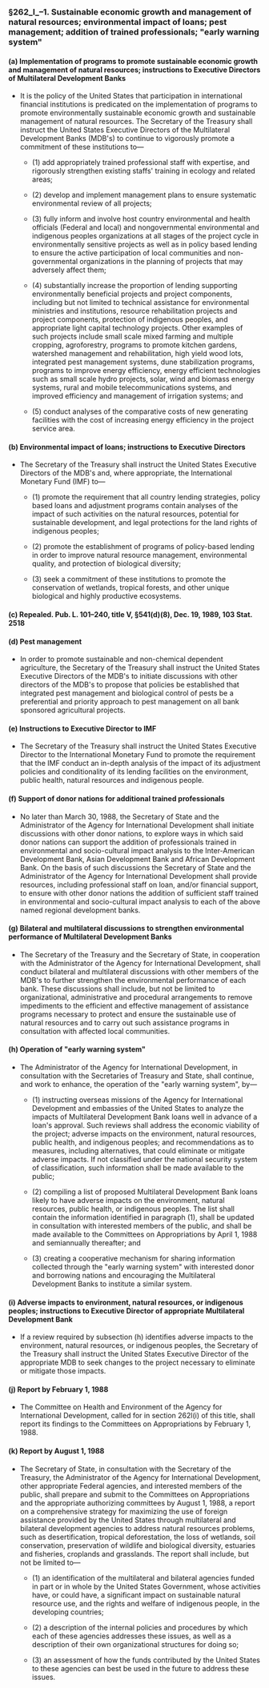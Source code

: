 ### §262_l_–1. Sustainable economic growth and management of natural resources; environmental impact of loans; pest management; addition of trained professionals; "early warning system"
#### (a) Implementation of programs to promote sustainable economic growth and management of natural resources; instructions to Executive Directors of Multilateral Development Banks
* It is the policy of the United States that participation in international financial institutions is predicated on the implementation of programs to promote environmentally sustainable economic growth and sustainable management of natural resources. The Secretary of the Treasury shall instruct the United States Executive Directors of the Multilateral Development Banks (MDB's) to continue to vigorously promote a commitment of these institutions to—

  * (1) add appropriately trained professional staff with expertise, and rigorously strengthen existing staffs' training in ecology and related areas;

  * (2) develop and implement management plans to ensure systematic environmental review of all projects;

  * (3) fully inform and involve host country environmental and health officials (Federal and local) and nongovernmental environmental and indigenous peoples organizations at all stages of the project cycle in environmentally sensitive projects as well as in policy based lending to ensure the active participation of local communities and non-governmental organizations in the planning of projects that may adversely affect them;

  * (4) substantially increase the proportion of lending supporting environmentally beneficial projects and project components, including but not limited to technical assistance for environmental ministries and institutions, resource rehabilitation projects and project components, protection of indigenous peoples, and appropriate light capital technology projects. Other examples of such projects include small scale mixed farming and multiple cropping, agroforestry, programs to promote kitchen gardens, watershed management and rehabilitation, high yield wood lots, integrated pest management systems, dune stabilization programs, programs to improve energy efficiency, energy efficient technologies such as small scale hydro projects, solar, wind and biomass energy systems, rural and mobile telecommunications systems, and improved efficiency and management of irrigation systems; and

  * (5) conduct analyses of the comparative costs of new generating facilities with the cost of increasing energy efficiency in the project service area.

#### (b) Environmental impact of loans; instructions to Executive Directors
* The Secretary of the Treasury shall instruct the United States Executive Directors of the MDB's and, where appropriate, the International Monetary Fund (IMF) to—

  * (1) promote the requirement that all country lending strategies, policy based loans and adjustment programs contain analyses of the impact of such activities on the natural resources, potential for sustainable development, and legal protections for the land rights of indigenous peoples;

  * (2) promote the establishment of programs of policy-based lending in order to improve natural resource management, environmental quality, and protection of biological diversity;

  * (3) seek a commitment of these institutions to promote the conservation of wetlands, tropical forests, and other unique biological and highly productive ecosystems.

#### (c) Repealed. Pub. L. 101–240, title V, §541(d)(8), Dec. 19, 1989, 103 Stat. 2518
#### (d) Pest management
* In order to promote sustainable and non-chemical dependent agriculture, the Secretary of the Treasury shall instruct the United States Executive Directors of the MDB's to initiate discussions with other directors of the MDB's to propose that policies be established that integrated pest management and biological control of pests be a preferential and priority approach to pest management on all bank sponsored agricultural projects.

#### (e) Instructions to Executive Director to IMF
* The Secretary of the Treasury shall instruct the United States Executive Director to the International Monetary Fund to promote the requirement that the IMF conduct an in-depth analysis of the impact of its adjustment policies and conditionality of its lending facilities on the environment, public health, natural resources and indigenous people.

#### (f) Support of donor nations for additional trained professionals
* No later than March 30, 1988, the Secretary of State and the Administrator of the Agency for International Development shall initiate discussions with other donor nations, to explore ways in which said donor nations can support the addition of professionals trained in environmental and socio-cultural impact analysis to the Inter-American Development Bank, Asian Development Bank and African Development Bank. On the basis of such discussions the Secretary of State and the Administrator of the Agency for International Development shall provide resources, including professional staff on loan, and/or financial support, to ensure with other donor nations the addition of sufficient staff trained in environmental and socio-cultural impact analysis to each of the above named regional development banks.

#### (g) Bilateral and multilateral discussions to strengthen environmental performance of Multilateral Development Banks
* The Secretary of the Treasury and the Secretary of State, in cooperation with the Administrator of the Agency for International Development, shall conduct bilateral and multilateral discussions with other members of the MDB's to further strengthen the environmental performance of each bank. These discussions shall include, but not be limited to organizational, administrative and procedural arrangements to remove impediments to the efficient and effective management of assistance programs necessary to protect and ensure the sustainable use of natural resources and to carry out such assistance programs in consultation with affected local communities.

#### (h) Operation of "early warning system"
* The Administrator of the Agency for International Development, in consultation with the Secretaries of Treasury and State, shall continue, and work to enhance, the operation of the "early warning system", by—

  * (1) instructing overseas missions of the Agency for International Development and embassies of the United States to analyze the impacts of Multilateral Development Bank loans well in advance of a loan's approval. Such reviews shall address the economic viability of the project; adverse impacts on the environment, natural resources, public health, and indigenous peoples; and recommendations as to measures, including alternatives, that could eliminate or mitigate adverse impacts. If not classified under the national security system of classification, such information shall be made available to the public;

  * (2) compiling a list of proposed Multilateral Development Bank loans likely to have adverse impacts on the environment, natural resources, public health, or indigenous peoples. The list shall contain the information identified in paragraph (1), shall be updated in consultation with interested members of the public, and shall be made available to the Committees on Appropriations by April 1, 1988 and semiannually thereafter; and

  * (3) creating a cooperative mechanism for sharing information collected through the "early warning system" with interested donor and borrowing nations and encouraging the Multilateral Development Banks to institute a similar system.

#### (i) Adverse impacts to environment, natural resources, or indigenous peoples; instructions to Executive Director of appropriate Multilateral Development Bank
* If a review required by subsection (h) identifies adverse impacts to the environment, natural resources, or indigenous peoples, the Secretary of the Treasury shall instruct the United States Executive Director of the appropriate MDB to seek changes to the project necessary to eliminate or mitigate those impacts.

#### (j) Report by February 1, 1988
* The Committee on Health and Environment of the Agency for International Development, called for in section 262l(i) of this title, shall report its findings to the Committees on Appropriations by February 1, 1988.

#### (k) Report by August 1, 1988
* The Secretary of State, in consultation with the Secretary of the Treasury, the Administrator of the Agency for International Development, other appropriate Federal agencies, and interested members of the public, shall prepare and submit to the Committees on Appropriations and the appropriate authorizing committees by August 1, 1988, a report on a comprehensive strategy for maximizing the use of foreign assistance provided by the United States through multilateral and bilateral development agencies to address natural resources problems, such as desertification, tropical deforestation, the loss of wetlands, soil conservation, preservation of wildlife and biological diversity, estuaries and fisheries, croplands and grasslands. The report shall include, but not be limited to—

  * (1) an identification of the multilateral and bilateral agencies funded in part or in whole by the United States Government, whose activities have, or could have, a significant impact on sustainable natural resource use, and the rights and welfare of indigenous people, in the developing countries;

  * (2) a description of the internal policies and procedures by which each of these agencies addresses these issues, as well as a description of their own organizational structures for doing so;

  * (3) an assessment of how the funds contributed by the United States to these agencies can best be used in the future to address these issues.